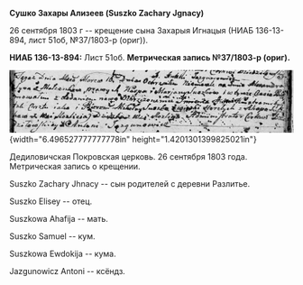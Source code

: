 **Сушко Захары Ализеев (Suszko Zachary Jgnacy)**

26 сентября 1803 г -- крещение сына Захарыя Игнацыя (НИАБ 136-13-894,
лист 51об, №37/1803-р (ориг)).

**НИАБ 136-13-894:** Лист 51об. **Метрическая запись №37/1803-р
(ориг).**

![](./media/957fe37c6823f85d083fcdf0d4aeb3cb0146b491.png){width="6.496527777777778in"
height="1.4201301399825021in"}

Дедиловичская Покровская церковь. 26 сентября 1803 года. Метрическая
запись о крещении.

Suszko Zachary Jhnacy -- сын родителей с деревни Разлитье.

Suszko Elisey -- отец.

Suszkowa Ahafija -- мать.

Suszko Samuel -- кум.

Suszkowa Ewdokija -- кума.

Jazgunowicz Antoni -- ксёндз.
